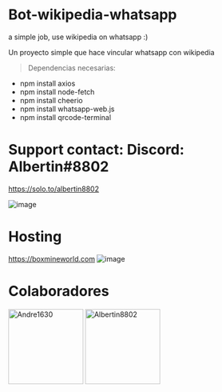 # Bot-wikipedia-whatsapp
a simple job, use wikipedia on whatsapp :)

Un proyecto simple que hace vincular whatsapp con wikipedia 
 
> Dependencias necesarias:

- npm install axios
- npm install node-fetch
- npm install cheerio
- npm install whatsapp-web.js
- npm install qrcode-terminal

# Support contact: Discord: Albertin#8802 
https://solo.to/albertin8802

![image](https://github.com/Albertin8802/Bot-wikipedia-whatsapp/assets/102251542/23748c4a-da83-4054-b351-38816ea01ee0)

# Hosting
https://boxmineworld.com
![image](https://github.com/Albertin8802/Bot-wikipedia-whatsapp/assets/102251542/7531a8a8-3da6-4a7c-a364-3d1dd1f46320)

# Colaboradores
<a href="https://github.com/Andre1630"><img src="https://github.com/Andre1630.png" width="150" height="150" alt="Andre1630"/></a>
<a href="https://github.com/Albertin8802"><img src="https://github.com/Albertin8802.png" width="150" height="150" alt="Albertin8802"/></a>


